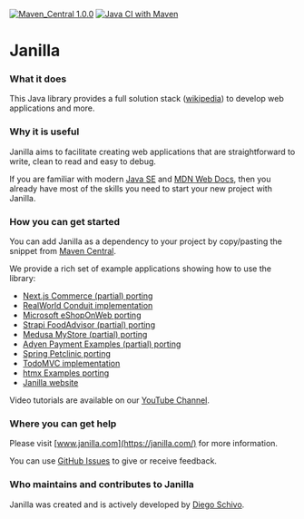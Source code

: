 [![Maven_Central 1.0.0](https://img.shields.io/badge/Maven_Central-1.0.0-blue)](https://central.sonatype.com/artifact/com.janilla/janilla)
[![Java CI with Maven](https://github.com/diego-schivo/janilla/actions/workflows/maven.yml/badge.svg)](https://github.com/diego-schivo/janilla/actions/workflows/maven.yml)

# Janilla

### What it does

This Java library provides a full solution stack ([wikipedia](https://en.wikipedia.org/wiki/Solution_stack)) to develop web applications and more.

### Why it is useful

Janilla aims to facilitate creating web applications that are straightforward to write, clean to read and easy to debug.
 
If you are familiar with modern [Java SE](https://docs.oracle.com/en/java/javase/21/index.html) and [MDN Web Docs](https://developer.mozilla.org/), then you already have most of the skills you need to start your new project with Janilla.

### How you can get started

You can add Janilla as a dependency to your project by copy/pasting the snippet from [Maven Central](https://central.sonatype.com/artifact/com.janilla/janilla).

We provide a rich set of example applications showing how to use the library: 

- [Next.js Commerce (partial) porting](https://github.com/diego-schivo/janilla-acmestore)
- [RealWorld Conduit implementation](https://github.com/diego-schivo/janilla-conduit)
- [Microsoft eShopOnWeb porting](https://github.com/diego-schivo/janilla-eshopweb)
- [Strapi FoodAdvisor (partial) porting](https://github.com/diego-schivo/janilla-foodadvisor)
- [Medusa MyStore (partial) porting](https://github.com/diego-schivo/janilla-mystore)
- [Adyen Payment Examples (partial) porting](https://github.com/diego-schivo/janilla-payment)
- [Spring Petclinic porting](https://github.com/diego-schivo/janilla-petclinic)
- [TodoMVC implementation](https://github.com/diego-schivo/janilla-todomvc)
- [htmx Examples porting](https://github.com/diego-schivo/janilla-uxpatterns)
- [Janilla website](https://github.com/diego-schivo/janilla-website)

Video tutorials are available on our [YouTube Channel](https://www.youtube.com/@janilla).

### Where you can get help

Please visit [www.janilla.com](https://janilla.com/) for more information.

You can use [GitHub Issues](https://github.com/diego-schivo/janilla/issues) to give or receive feedback.

### Who maintains and contributes to Janilla

Janilla was created and is actively developed by [Diego Schivo](https://github.com/diego-schivo).
